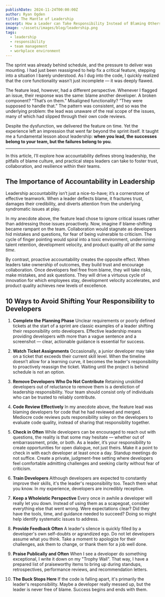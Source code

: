 ```yaml
---
publishDate: 2024-11-24T00:00:00Z
author: Ryan Ogden
title: The Mantle of Leadership
excerpt: How a Leader can Take Responsibility Instead of Blaming Others.
image: ~/assets/images/blog/leadership.png
tags:
  - leadership
  - responsibility
  - team management
  - workplace environment
---
```


The sprint was already behind schedule, and the pressure to deliver was mounting. I had just been reassigned to help fix a critical feature, stepping into a situation I barely understood. As I dug into the code, I quickly realized that the core functionality wasn’t just incomplete — it was deeply flawed.

The feature lead, however, had a different perspective. Whenever I flagged an issue, their response was the same: blame another developer. A broken component? “That’s on them.” Misaligned functionality? “They were supposed to handle that.” The pattern was consistent, and so was the underlying problem: the lead was unaware of the real scope of the issues, many of which had slipped through their own code reviews.

Despite the dysfunction, we delivered the feature on time. Yet the experience left an impression that went far beyond the sprint itself. It taught me a fundamental lesson about leadership: **when you lead, the successes belong to your team, but the failures belong to you**.

---

In this article, I’ll explore how accountability defines strong leadership, the pitfalls of blame culture, and practical steps leaders can take to foster trust, collaboration, and resilience within their teams.

## The Importance of Accountability in Leadership

Leadership accountability isn’t just a nice-to-have; it’s a cornerstone of effective teamwork. When a leader deflects blame, it fractures trust, damages their credibility, and diverts attention from the underlying syndromatic issues at play.

In my anecdote above, the feature lead chose to ignore critical issues rather than addressing those issues proactively. Now, imagine if blame-shifting became rampant on the team. Collaboration would stagnate as developers hid mistakes and questions, for fear of being vulnerable to criticism. The cycle of finger pointing would spiral into a toxic environment, undermining talent retention, development velocity, and product quality _all at the same time_.

By contrast, proactive accountability creates the opposite effect. When leaders take ownership of outcomes, they build trust and encourage collaboration. Once developers feel free from blame, they will take risks, make mistakes, and ask questions. They will drive a virtuous cycle of innovation for which employees stay, development velocity accelerates, and product quality achieves new levels of excellence.

## 10 Ways to Avoid Shifting Your Responsibility to Developers

1. **Complete the Planning Phase**
   Unclear requirements or poorly defined tickets at the start of a sprint are classic examples of a leader shifting their responsibility onto developers. Effective leadership means providing developers with more than a vague sentence and a screenshot — clear, actionable guidance is essential for success.

2. **Watch Ticket Assignments**
   Occasionally, a junior developer may take on a ticket that exceeds their current skill level. When the timeline doesn’t allow for a learning curve, it becomes the leader's responsibility to proactively reassign the ticket. Waiting until the project is behind schedule is not an option.

3. **Remove Developers Who Do Not Contribute**
   Retaining unskilled developers out of reluctance to remove them is a dereliction of leadership responsibility. Your team should consist only of individuals who can be trusted to reliably contribute.

4. **Code Review Effectively**
   In my anecdote above, the feature lead was blaming developers for code that he had reviewed and merged. Mediocre code reviews puts responsibility soley on the developers to evaluate code quality, instead of sharing that responsiblity together.

5. **Check in Often**
   While developers can be encouraged to reach out with questions, the reality is that some may hesitate — whether out of embarrassment, pride, or both. As a leader, it’s your responsibility to create opportunities for open dialogue, not just theirs. Make it a point to check in with each developer at least once a day. Standup meetings do not suffice. Create a private, judgment-free setting where developers feel comfortable admitting challenges and seeking clarity without fear of criticism.

6. **Train Developers**
   Although developers are expected to constantly improve their skills, it's the leader's responsibility too. Teach them what you know. In my experience, developers are incredibly receptive.

7. **Keep a Wholeistic Perspective**
   Every once in awhile a developer will really let you down. Instead of using them as a scapegoat, consider everything else that went wrong. Were expectations clear? Did they have the tools, time, and guidance needed to succeed? Doing so might help identify systematic issues to address.

8. **Provide Feedback Often**
   A leader's silence is quickly filled by a developer's own self-doubts or agrandized ego. Do not let developers assume what you think. Take a moment to apologize for their challenges, ask them to change, or thank them for a job well done.

9. **Praise Publically and Often**
   When I see a developer do something exceptional, I write it down on my "Trophy Wall". That way, I have a prepared list of praiseworthy items to bring up during standups, retrospectives, performance reviews, and recommendation letters.

10. **The Buck Stops Here**
    If the code is falling apart, it's primarily the leader's responsibility. Maybe a developer really messed up, but the leader is never free of blame. Success begins and ends with them.
